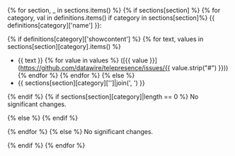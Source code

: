 {% for section, _ in sections.items() %}
{% if sections[section] %}
{% for category, val in definitions.items() if category in sections[section]%}
{{ definitions[category]['name'] }}:

{% if definitions[category]['showcontent'] %}
{% for text, values in sections[section][category].items() %}
* {{ text }}
{% for value in values %}
  ([{{ value }}](https://github.com/datawire/telepresence/issues/{{ value.strip("#") }}))
{% endfor %}
{% endfor %}
{% else %}
* {{ sections[section][category]['']|join(', ') }}

{% endif %}
{% if sections[section][category]|length == 0 %}
No significant changes.

{% else %}
{% endif %}

{% endfor %}
{% else %}
No significant changes.

{% endif %}
{% endfor %}
